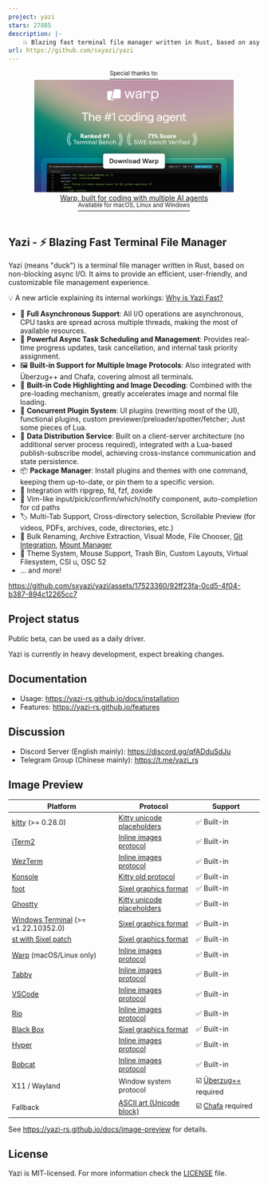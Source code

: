 ```yaml
---
project: yazi
stars: 27885
description: |-
    💥 Blazing fast terminal file manager written in Rust, based on async I/O.
url: https://github.com/sxyazi/yazi
---
```


<div align="center">
	<a href="https://go.warp.dev/yazi" target="_blank">
		<sup>Special thanks to:</sup>
		<br>
		<img alt="Warp sponsorship" width="400" src="https://github.com/warpdotdev/brand-assets/blob/main/Github/Sponsor/Warp-Github-LG-02.png">
		<br>
		<h>Warp, built for coding with multiple AI agents</b>
		<br>
		<sup>Available for macOS, Linux and Windows</sup>
	</a>
</div>

<br>

## Yazi - ⚡️ Blazing Fast Terminal File Manager

Yazi (means "duck") is a terminal file manager written in Rust, based on non-blocking async I/O. It aims to provide an efficient, user-friendly, and customizable file management experience.

💡 A new article explaining its internal workings: [Why is Yazi Fast?](https://yazi-rs.github.io/blog/why-is-yazi-fast)

- 🚀 **Full Asynchronous Support**: All I/O operations are asynchronous, CPU tasks are spread across multiple threads, making the most of available resources.
- 💪 **Powerful Async Task Scheduling and Management**: Provides real-time progress updates, task cancellation, and internal task priority assignment.
- 🖼️ **Built-in Support for Multiple Image Protocols**: Also integrated with Überzug++ and Chafa, covering almost all terminals.
- 🌟 **Built-in Code Highlighting and Image Decoding**: Combined with the pre-loading mechanism, greatly accelerates image and normal file loading.
- 🔌 **Concurrent Plugin System**: UI plugins (rewriting most of the UI), functional plugins, custom previewer/preloader/spotter/fetcher; Just some pieces of Lua.
- 📡 **Data Distribution Service**: Built on a client-server architecture (no additional server process required), integrated with a Lua-based publish-subscribe model, achieving cross-instance communication and state persistence.
- 📦 **Package Manager**: Install plugins and themes with one command, keeping them up-to-date, or pin them to a specific version.
- 🧰 Integration with ripgrep, fd, fzf, zoxide
- 💫 Vim-like input/pick/confirm/which/notify component, auto-completion for cd paths
- 🏷️ Multi-Tab Support, Cross-directory selection, Scrollable Preview (for videos, PDFs, archives, code, directories, etc.)
- 🔄 Bulk Renaming, Archive Extraction, Visual Mode, File Chooser, [Git Integration](https://github.com/yazi-rs/plugins/tree/main/git.yazi), [Mount Manager](https://github.com/yazi-rs/plugins/tree/main/mount.yazi)
- 🎨 Theme System, Mouse Support, Trash Bin, Custom Layouts, Virtual Filesystem, CSI u, OSC 52
- ... and more!

https://github.com/sxyazi/yazi/assets/17523360/92ff23fa-0cd5-4f04-b387-894c12265cc7

## Project status

Public beta, can be used as a daily driver.

Yazi is currently in heavy development, expect breaking changes.

## Documentation

- Usage: https://yazi-rs.github.io/docs/installation
- Features: https://yazi-rs.github.io/features

## Discussion

- Discord Server (English mainly): https://discord.gg/qfADduSdJu
- Telegram Group (Chinese mainly): https://t.me/yazi_rs

## Image Preview

| Platform                                                                     | Protocol                               | Support                           |
| ---------------------------------------------------------------------------- | -------------------------------------- | --------------------------------- |
| [kitty](https://github.com/kovidgoyal/kitty) (>= 0.28.0)                     | [Kitty unicode placeholders][kgp]      | ✅ Built-in                       |
| [iTerm2](https://iterm2.com)                                                 | [Inline images protocol][iip]          | ✅ Built-in                       |
| [WezTerm](https://github.com/wez/wezterm)                                    | [Inline images protocol][iip]          | ✅ Built-in                       |
| [Konsole](https://invent.kde.org/utilities/konsole)                          | [Kitty old protocol][kgp-old]          | ✅ Built-in                       |
| [foot](https://codeberg.org/dnkl/foot)                                       | [Sixel graphics format][sixel]         | ✅ Built-in                       |
| [Ghostty](https://github.com/ghostty-org/ghostty)                            | [Kitty unicode placeholders][kgp]      | ✅ Built-in                       |
| [Windows Terminal](https://github.com/microsoft/terminal) (>= v1.22.10352.0) | [Sixel graphics format][sixel]         | ✅ Built-in                       |
| [st with Sixel patch](https://github.com/bakkeby/st-flexipatch)              | [Sixel graphics format][sixel]         | ✅ Built-in                       |
| [Warp](https://www.warp.dev) (macOS/Linux only)                              | [Inline images protocol][iip]          | ✅ Built-in                       |
| [Tabby](https://github.com/Eugeny/tabby)                                     | [Inline images protocol][iip]          | ✅ Built-in                       |
| [VSCode](https://github.com/microsoft/vscode)                                | [Inline images protocol][iip]          | ✅ Built-in                       |
| [Rio](https://github.com/raphamorim/rio)                                     | [Inline images protocol][iip]          | ✅ Built-in                       |
| [Black Box](https://gitlab.gnome.org/raggesilver/blackbox)                   | [Sixel graphics format][sixel]         | ✅ Built-in                       |
| [Hyper](https://github.com/vercel/hyper)                                     | [Inline images protocol][iip]          | ✅ Built-in                       |
| [Bobcat](https://github.com/ismail-yilmaz/Bobcat)                            | [Inline images protocol][iip]          | ✅ Built-in                       |
| X11 / Wayland                                                                | Window system protocol                 | ☑️ [Überzug++][ueberzug] required |
| Fallback                                                                     | [ASCII art (Unicode block)][ascii-art] | ☑️ [Chafa][chafa] required        |

See https://yazi-rs.github.io/docs/image-preview for details.

<!-- Protocols -->

[kgp]: https://sw.kovidgoyal.net/kitty/graphics-protocol/#unicode-placeholders
[kgp-old]: https://github.com/sxyazi/yazi/blob/main/yazi-adapter/src/drivers/kgp_old.rs
[iip]: https://iterm2.com/documentation-images.html
[sixel]: https://www.vt100.net/docs/vt3xx-gp/chapter14.html
[ascii-art]: https://en.wikipedia.org/wiki/ASCII_art

<!-- Dependencies -->

[ueberzug]: https://github.com/jstkdng/ueberzugpp
[chafa]: https://hpjansson.org/chafa/

## License

Yazi is MIT-licensed. For more information check the [LICENSE](LICENSE) file.


